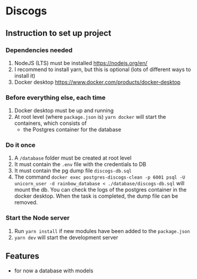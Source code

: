 # Discogs

## Instruction to set up project

### Dependencies needed

1. NodeJS (LTS) must be installed https://nodejs.org/en/
2. I recommend to install yarn, but this is optional (lots of different ways to install it)
3. Docker desktop https://www.docker.com/products/docker-desktop

### Before everything else, each time

1. Docker desktop must be up and running
2. At root level (where `package.json` is) `yarn docker` will start the containers, which consists of
   - the Postgres container for the database

### Do it once

1. A `/database` folder must be created at root level
2. It must contain the `.env` file with the credentials to DB
3. It must contain the pg dump file `discogs-db.sql`
4. The command `docker exec postgres-discogs-clean -p 6001 psql -U unicorn_user -d rainbow_database < ./database/discogs-db.sql` will mount the db. You can check the logs of the postgres container in the docker desktop. When the task is completed, the dump file can be removed.

### Start the Node server

1. Run `yarn install` if new modules have been added to the `package.json`
2. `yarn dev` will start the development server

## Features

- for now a database with models
